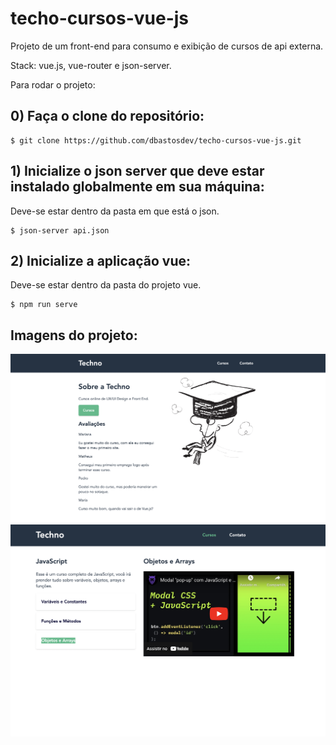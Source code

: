 # techo-cursos-vue-js

Projeto de um front-end para consumo e exibição de cursos de api externa. 

Stack: vue.js, vue-router e json-server. 

Para rodar o projeto: 

## 0) Faça o clone do repositório: 

```shel
$ git clone https://github.com/dbastosdev/techo-cursos-vue-js.git 
```

## 1) Inicialize o json server que deve estar instalado globalmente em sua máquina: 

Deve-se estar dentro da pasta em que está o json. 

```shel
$ json-server api.json
```

## 2) Inicialize a aplicação vue: 

Deve-se estar dentro da pasta do projeto vue. 

```shel
$ npm run serve
```

## Imagens do projeto: 

<p align="center">
 <img src="https://github.com/dbastosdev/techo-cursos-vue-js/blob/main/home.png" />
 <img src="https://github.com/dbastosdev/techo-cursos-vue-js/blob/main/cursos.png" />
</p>
